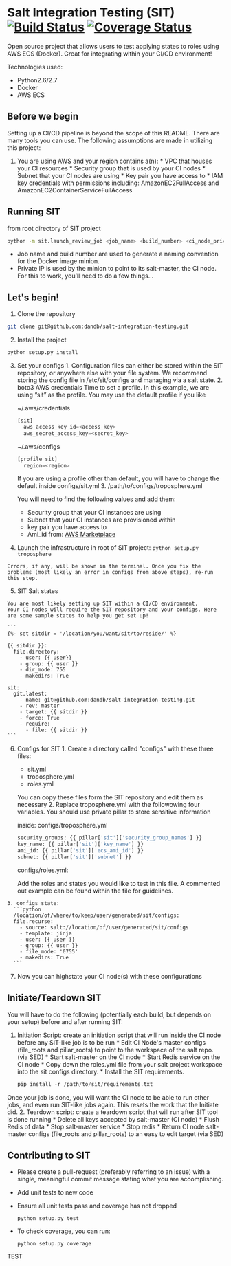 # Salt Integration Testing (SIT) [![Build Status](https://travis-ci.org/dandb/salt-integration-testing.svg)](https://travis-ci.org/dandb/salt-integration-testing) [![Coverage Status](https://coveralls.io/repos/dandb/salt-integration-testing/badge.svg?branch=master&service=github)](https://coveralls.io/github/dandb/salt-integration-testing?branch=master)

Open source project that allows users to test applying states to roles using AWS ECS (Docker).
Great for integrating within your CI/CD environment!

Technologies used:
* Python2.6/2.7
* Docker
* AWS ECS

## Before we begin

Setting up a CI/CD pipeline is beyond the scope of this README. There are many tools you can use.
The following assumptions are made in utilizing this project:
  1. You are using AWS and your region contains a(n):
    * VPC that houses your CI resources
    * Security group that is used by your CI nodes
    * Subnet that your CI nodes are using
    * Key pair you have access to
    * IAM key credentials with permissions including: AmazonEC2FullAccess and AmazonEC2ContainerServiceFullAccess

## Running SIT
  from root directory of SIT project 
  ```bash
  python -m sit.launch_review_job <job_name> <build_number> <ci_node_private_ip_address> </path/to/configs_directory>
  ```
  * Job name and build number are used to generate a naming convention for the Docker image minion.
  * Private IP is used by the minion to point to its salt-master, the CI node.
  For this to work, you’ll need to do a few things...

## Let's begin!

  1. Clone the repository
  ```bash
  git clone git@github.com:dandb/salt-integration-testing.git
  ```

  2. Install the project
  ```bash
  python setup.py install
  ```

  3. Set your configs
    1. Configuration files can either be stored within the SIT repository, or anywhere else with your file system.
      We recommend storing the config file in /etc/sit/configs and managing via a salt state.
    2. boto3 AWS credentials
      Time to set a profile. In this example, we are using “sit” as the profile.
      You may use the default profile if you like

      ~/.aws/credentials
      ```python
      [sit]
        aws_access_key_id=<access_key>
        aws_secret_access_key=<secret_key>
      ```
      
      ~/.aws/configs
      ```python
      [profile sit]
        region=<region>
      ```
      If you are using a profile other than default, you will have to change the default inside configs/sit.yml
    3. /path/to/configs/troposphere.yml

      You will need to find the following values and add them:
      * Security group that your CI instances are using
      * Subnet that your CI instances are provisioned within
      * key pair you have access to
      * Ami_id from: [AWS Marketplace](https://aws.amazon.com/marketplace/search/results/ref=dtl_navgno_search_box?page=1&searchTerms=Amazon+ECS-Optimized+Amazon+Linux+AMI)

  4. Launch the infrastructure
    in root of SIT project:
    ```
    python setup.py troposphere
    ```
    
    Errors, if any, will be shown in the terminal. Once you fix the problems (most likely an error in configs from above steps), re-run this step.

  5. SIT Salt states
  
    You are most likely setting up SIT within a CI/CD environment.
    Your CI nodes will require the SIT repository and your configs. Here are some sample states to help you get set up!

    ```
    {%- set sitdir = '/location/you/want/sit/to/reside/' %}

    {{ sitdir }}:
      file.directory:
        - user: {{ user}}
        - group: {{ user }}
        - dir_mode: 755
        - makedirs: True

    sit:
      git.latest:
        - name: git@github.com:dandb/salt-integration-testing.git
        - rev: master
        - target: {{ sitdir }}
        - force: True
        - require:
          - file: {{ sitdir }}
    ```
 
  6. Configs for SIT
    1. Create a directory called "configs" with these three files:
      * sit.yml
      * troposphere.yml
      * roles.yml
      
      You can copy these files form the SIT repository and edit them as necessary
    2. Replace troposphere.yml with the followowing four variables. 
      You should use private pillar to store sensitive information 
      
      inside: configs/troposphere.yml
      ```python
      security_groups: {{ pillar['sit']['security_group_names'] }}
      key_name: {{ pillar['sit']['key_name'] }}
      ami_id: {{ pillar['sit']['ecs_ami_id'] }}
      subnet: {{ pillar['sit']['subnet'] }}
      ```
      
      configs/roles.yml:

      Add the roles and states you would like to test in this file. A commented out example can be found within the file for guidelines.
      
    3. configs state:
      ```python
      /location/of/where/to/keep/user/generated/sit/configs:
      file.recurse:
        - source: salt://location/of/user/generated/sit/configs
        - template: jinja
        - user: {{ user }}
        - group: {{ user }}
        - file_mode: '0755'
        - makedirs: True
      ```
  7. Now you can highstate your CI node(s) with these configurations

## Initiate/Teardown SIT
  You will have to do the following (potentially each build, but depends on your setup) before and after running SIT:
  1. Initiation Script: create an initiation script that will run inside the CI node before any SIT-like job is to be run
    * Edit CI Node's master configs (file_roots and pillar_roots) to point to the workspace of the salt repo. (via SED)
    * Start salt-master on the CI node
    * Start Redis service on the CI node
    * Copy down the roles.yml file from your salt project workspace into the sit configs directory.
    * Install the SIT requirements.

      ```python
      pip install -r /path/to/sit/requirements.txt
      ```


  Once your job is done, you will want the CI node to be able to run other jobs, and even run SIT-like jobs again. This resets the work that the Initiate did.
  2. Teardown script: create a teardown script that will run after SIT tool is done running
    * Delete all keys accepted by salt-master (CI node)
    * Flush Redis of data
    * Stop salt-master service
    * Stop redis
    * Return CI node salt-master configs (file_roots and pillar_roots) to an easy to edit target (via SED)

## Contributing to SIT
  * Please create a pull-request (preferably referring to an issue) with a single, meaningful commit message stating what you are accomplishing.
  * Add unit tests to new code
  * Ensure all unit tests pass and coverage has not dropped
    ```
    python setup.py test
    ```

  * To check coverage, you can run:
    ```
    python setup.py coverage
    ```


TEST

